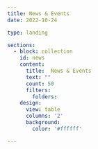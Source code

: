 ```yaml
---
title: News & Events
date: 2022-10-24

type: landing

sections:
  - block: collection
    id: news
    content:
      title:  News & Events   
      text: ""
      count: 50
      filters:
        folders:
    design:
      view: table
      columns: '2' 
      background:
        color: '#ffffff' 

---    
```

